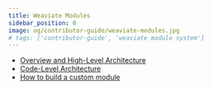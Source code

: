 ```yaml
---
title: Weaviate Modules
sidebar_position: 0
image: og/contributor-guide/weaviate-modules.jpg
# tags: ['contributor-guide', 'weaviate module system']
---
```


- [Overview and High-Level Architecture](./overview.md)
- [Code-Level Architecture](./architecture.md)
- [How to build a custom module](./how-to-build-a-new-module.md)

<!-- TODO: add redirect from /contributor-guide/weaviate-module-system to /contributor-guide/weaviate-modules -->

